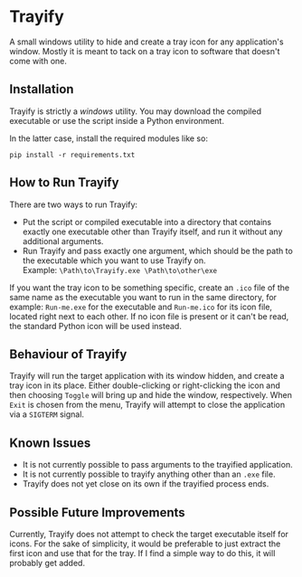 # Trayify
A small windows utility to hide and create a tray icon for any application's window. Mostly it is meant to tack on a tray icon to software that doesn't come with one.

## Installation
Trayify is strictly a _windows_ utility. You may download the compiled executable or use the script inside a Python environment.

In the latter case, install the required modules like so:

`pip install -r requirements.txt`

## How to Run Trayify
There are two ways to run Trayify:
- Put the script or compiled executable into a directory that contains exactly one executable other than Trayify itself, and run it without any additional arguments.
- Run Trayify and pass exactly one argument, which should be the path to the executable which you want to use Trayify on.<br/>Example: `\Path\to\Trayify.exe \Path\to\other\exe`

If you want the tray icon to be something specific, create an `.ico` file of the same name as the executable you want to run in the same directory, for example: `Run-me.exe` for the executable and `Run-me.ico` for its icon file, located right next to each other. If no icon file is present or it can't be read, the standard Python icon will be used instead.

## Behaviour of Trayify
Trayify will run the target application with its window hidden, and create a tray icon in its place. Either double-clicking or right-clicking the icon and then choosing `Toggle` will bring up and hide the window, respectively. When `Exit` is chosen from the menu, Trayify will attempt to close the application via a `SIGTERM` signal.

## Known Issues
- It is not currently possible to pass arguments to the trayified application.
- It is not currently possible to trayify anything other than an `.exe` file.
- Trayify does not yet close on its own if the trayified process ends.

## Possible Future Improvements
Currently, Trayify does not attempt to check the target executable itself for icons. For the sake of simplicity, it would be preferable to just extract the first icon and use that for the tray. If I find a simple way to do this, it will probably get added.
